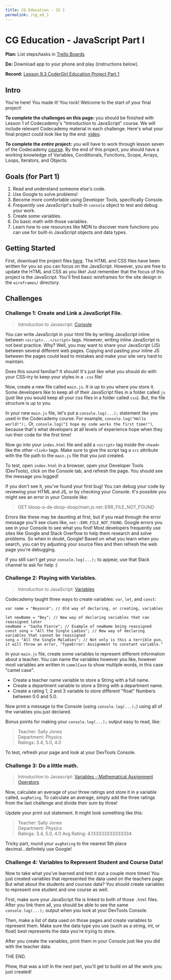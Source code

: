 ```yaml
---
title: CG Education - JS 1
permalink: /cg_ed_1
---
```


# CG Education - JavaScript Part I

**Plan:** List steps/tasks in [Trello Boards](https://trello.com/cg_webdev_ss_2018)

**Do:**  Download app to your phone and play (instructions below).

**Record:** [Lesson 9.3 CoderGirl Education Project Part 1](https://learn.launchcode.org/courses/131/assignments/7553)

## Intro

You're here! You made it! You rock! Welcome to the start of your final project!

**To complete the challenges on this page:** you should be finished with Lesson 1 of Codecademy's "Introduction to JavaScript" course. We will include relevant Codecademy material in each challenge. Here's what your final project could look like by the end: [video](https://youtu.be/l8nviFt9oAU).

**To complete the _entire_ project:** you will have to work through lesson seven of the Codecademy [course](https://www.codecademy.com/learn/introduction-to-javascript). By the end of this project, you should have a working knowledge of Variables, Conditionals, Functions, Scope, Arrays, Loops, Iterators, and Objects.

## Goals (for Part 1)
1. Read and understand someone else's code.
2. Use Google to solve problems!
3. Become more comfortable using Developer Tools, specifically Console.
4. *Frequently* use JavaScript's built-in `console` object to test and debug your work.
5. Create some variables.
6. Do basic math with those variables.
7. Learn how to use resources like MDN to discover more functions you can use for built-in JavaScript objects and data types. 

## Getting Started

First, download the project files [here](https://bit.ly/cg_ss18_cg-education). The HTML and CSS files have been written for you so you can focus on the JavaScript. However, you are free to update the HTML and CSS as you like! Just remember that the focus of this project is the JavaScript. You'll find basic wireframes for the site design in the `wireframes/` directory.

## Challenges
### Challenge 1: Create and Link a JavaScript File.

> Introduction to Javascript: [Console](https://www.codecademy.com/courses/introduction-to-javascript/lessons/introduction-to-javascript/exercises/console)

You can write JavaScript in your html file by writing JavaScript inline between `<script>...</script>` tags. However, writing inline JavaScript is not best practice. Why? Well, you may want to share your JavaScript (JS) between several different web pages. Copying and pasting your inline JS between the pages could lead to mistakes and make your site very hard to maintain.

Does this sound familiar? It should! It's just like what you should do with your CSS–try to keep your styles in a `.css` file!

Now, create a new file called `main.js`. It is up to you where you store it. Some developers like to keep all of their JavaScript files in a folder called `js` (just like you would keep all your css files in a folder called `css`). But, the file structure is up to you.

In your new `main.js` file, let's put a `console.log(...);` statement like you used in the Codecademy course. For example, `console.log("Hello world!");`. Or, `console.log("I hope my code works the first time!")`, because that's what developers at all levels of experience hope when they run their code for the first time!

Now go into your `index.html` file and add a `<script>` tag inside the `<head>` like the other `<link>` tags. Make sure to give the script tag a `src` attribute with the file path to the `main.js` file that you just created.

To test, open `index.html` in a browser, open your Developer Tools (DevTools), click on the Console tab, and refresh the page. You should see the message you logged!

If you don't see it, you've found your first bug! You can debug your code by reviewing your HTML and JS, or by checking your Console. It's possible you might see an error in your Console like: 

> GET bloop-a-de-doop-doop/main.js net::ERR_FILE_NOT_FOUND

Errors like these may be daunting at first, but if you read through the error message you'll see clues like, `net::ERR_FILE_NOT_FOUND`. Google errors you see in your Console to see what you find! Most developers frequently use sites like Google and Stack Overflow to help them research and solve problems. So when in doubt, Google! Based on what you learn when you search, you can try adjusting your source files and then refresh the web page you're debugging.

If you still can't get your `console.log(...);` to appear, use that Slack channel to ask for help :)

### Challenge 2: Playing with Variables.

> Introduction to JavaScript: [Variables](https://www.codecademy.com/courses/introduction-to-javascript/lessons/variables/)

Codecademy taught three ways to create variables: `var`, `let`, and `const`:

```
var name = "Beyoncé"; // Old way of declaring, or creating, variables

let newName = "Bey"; // New way of declaring variables that can reassigned later
newName = "Sasha Fierce"; // Example of newName being reassigned
const song = "All the Single Ladies"; // New way of declaring variables that cannot be reassigned
song = "All the Single Maladies"; // Not only is this a terrible pun, it will throw an error, "TypeError: Assignment to constant variable."
```

In your `main.js` file, create some variables to represent different information about a teacher. You can name the variables however you like, however most variables are written in `camelCase` to show multiple words, in this case "camel case".

- Create a teacher name variable to store a String with a full name.  
- Create a department variable to store a String with a department name.   
- Create a rating 1, 2 and 3 variable to store different "float" Numbers between 0.0 and 5.0.

Now print a message to the Console (using `console.log(...);`) using all of the variables you just declared.

Bonus points for making your `console.log(...);` output easy to read, like:

>Teacher: Sally Jones  
Department: Physics  
Ratings: 3.4, 5.0, 4.0  

To test, refresh your page and look at your DevTools Console.

### Challenge 3: Do a little math.

> Introduction to Javascript: [Variables - Mathematical Assignment Operators](https://www.codecademy.com/courses/introduction-to-javascript/lessons/variables/exercises/mathematical-shortcuts)

Now, calculate an average of your three ratings and store it in a variable called, `avgRating`. To calculate an average, simply add the three ratings from the last challenge and divide their sum by three!

Update your print out statement. It might look something like this:

>Teacher: Sally Jones  
Department: Physics  
Ratings: 3.4, 5.0, 4.0
Avg Rating: 4.133333333333334

Tricky part, round your `avgRating` to the nearest 5th place decimal...definitely use Google!

### Challenge 4: Variables to Represent Student and Course Data!

Now to take what you've learned and test it out a couple more times! You just created variables that represented the data used on the teachers page. But what about the students and courses data? You should create variables to represent one student and one course as well.

First, make sure your JavaScript file is linked to both of those `.html` files. After you link them all, you should be able to see the same `console.log(...);` output when you look at your DevTools Console.

Then, make a list of data used on those pages and create variables to represent them. Make sure the data type you use (such as a string, int, or float) best represents the data you're trying to store.

After you create the variables, print them in your Console just like you did with the teacher data.

THE END.

Phew, that was a lot! In the next part, you'll get to build on all the work you just created!
